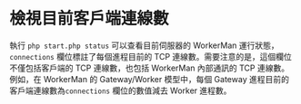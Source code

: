 # 檢視目前客戶端連線數
執行 ```php start.php status``` 可以查看目前伺服器的 WorkerMan 運行狀態，```connections``` 欄位標註了每個進程目前的 TCP 連線數。需要注意的是，這個欄位不僅包括客戶端的 TCP 連線數，也包括 WorkerMan 內部通訊的 TCP 連線數。例如，在 WorkerMan 的 Gateway/Worker 模型中，每個 Gateway 進程目前的客戶端連線數為```connections``` 欄位的數值減去 Worker 進程數。
